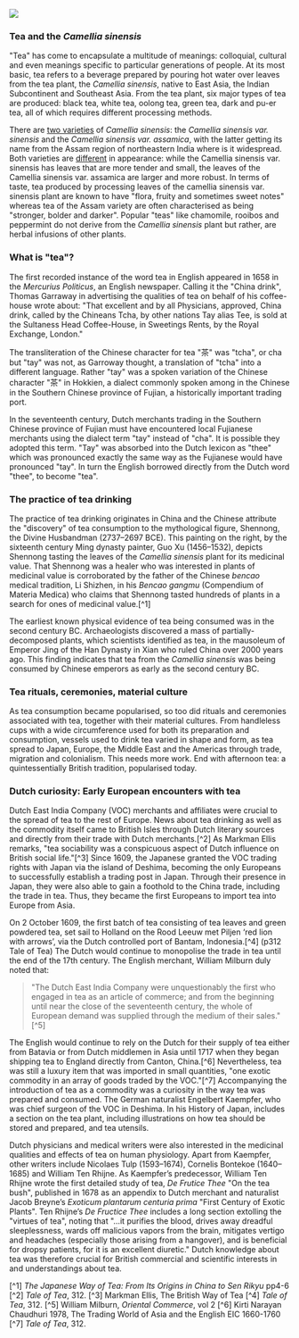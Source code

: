 <a href="https://www.juncture-digital.org"><img src="https://juncture-digital.github.io/juncture/static/images/ve-button.png"></a>

<param ve-config 
title="Tea"    
source-image="https://upload.wikimedia.org/wikipedia/commons/0/04/Tea_in_different_grade_of_fermentation.jpg"   
banner="https://upload.wikimedia.org/wikipedia/commons/0/04/Tea_in_different_grade_of_fermentation.jpg" 
height=100
author="Ciel Haviland, Marie Ngiam, Thais Perez"
layout="vertical">

### Tea and the *Camellia sinensis*

"Tea" has come to encapsulate a multitude of meanings: colloquial, cultural and even meanings specific to particular generations of people. At its most basic, tea refers to a beverage prepared by pouring hot water over leaves from the tea plant, the *Camellia sinensis*, native to East Asia, the Indian Subcontinent and Southeast Asia. From the tea plant, six major types of tea are produced: black tea, white tea, oolong tea, green tea, dark and pu-er tea, all of which requires different processing methods. 

<param ve-video
               src="lAYRZeDJ4Pc"
			   start="4:12"
			   end="5:13">
	   
There are [two varieties](https://www.kew.org/plants/tea-plant) of *Camellia sinensis*: the *Camellia sinensis var. sinensis* and the *Camellia sinensis var. assamica*, with the latter getting its name from the Assam region of northeastern India where is it widespread. Both varieties are [different](https://youngmountaintea.com/blogs/blog/sinensis-vs-assamica?srsltid=AfmBOopAsEJoRXVYSxncbVLeMiiXHkEyZdQrs8JUjWVd7lYo2b8VFkB-) in appearance: while the Camellia sinensis var. sinensis has leaves that are more tender and small, the leaves of the Camellia sinensis var. assamica are larger and more robust. In terms of taste, tea produced by processing leaves of the camellia sinensis var. sinensis plant are known to have "flora, fruity and sometimes sweet notes" whereas tea of the Assam variety are often characterised as being "stronger, bolder and darker". Popular "teas" like chamomile, rooibos and peppermint do not derive from the *Camellia sinensis* plant but rather, are herbal infusions of other plants.

<param ve-compare
               src="wc:Csinensis.jpg"
               caption="*Camellia sinensis var. sinensis vs Camellia sinensis var. assamica*">
<param ve-compare
               src="wc:Camellia_sinensis_var._assamica_in_Auckland_Botanic_Gardens.jpg">

### What is "tea"? 

The first recorded instance of the word tea in English appeared in 1658 in the *Mercurius Politicus*, an English newspaper. Calling it the "China drink", Thomas Garraway in advertising the qualities of tea on behalf of his coffee-house wrote about: "That excellent and by all Physicians, approved, China drink, called by the Chineans Tcha, by other nations Tay alias Tee, is sold at the Sultaness Head Coffee-House, in Sweetings Rents, by the Royal Exchange, London." 

<param ve-image
	   src="wc:Garraway%27s_Coffee_House.jpg"
	   caption="Thomas Garraway's coffee-house in London">

The transliteration of the Chinese character for tea "茶" was "tcha", or cha but "tay" was not, as Garroway thought, a translation of "tcha" into a different language. Rather "tay" was a spoken variation of the Chinese character "茶" in Hokkien, a dialect commonly spoken among in the Chinese in the Southern Chinese province of Fujian, a historically important trading port. 

<param ve-video
               src="6bTkMUgqtIo"
			   start="0:00"
			   end="0:20">
	   
In the seventeenth century, Dutch merchants trading in the Southern Chinese province of Fujian must have encountered local Fujianese merchants using the dialect term "tay" instead of "cha". It is possible they adopted this term. "Tay" was absorbed into the Dutch lexicon as "thee" which was pronounced exactly the same way as the Fujianese would have pronounced "tay". In turn the English borrowed directly from the Dutch word "thee", to become "tea". 

<param ve-image
	   src="wc:Simon_de_Vlieger_-_Slag_tussen_Nederlandse_schepen_en_Chinese_jonken.jpg"
	   caption="Dutch ships in Fujian province, China">

### The practice of tea drinking

The practice of tea drinking originates in China and the Chinese attribute the "discovery" of tea consumption to the mythological figure, Shennong, the Divine Husbandman (2737–2697 BCE). This painting on the right, by the sixteenth century Ming dynasty painter, Guo Xu (1456–1532), depicts Shennong tasting the leaves of the *Camellia sinensis* plant for its medicinal value. That Shennong was a healer who was interested in plants of medicinal value is corroborated by the father of the Chinese *bencao* medical tradition, Li Shizhen, in his *Bencao gangmu* (Compendium of Materia Medica) who claims that Shennong tasted hundreds of plants in a search for ones of medicinal value.[^1]

<param ve-image
	   src="wc:Guo_Xu_album_dated_1503_(2).jpg"
	   caption="Shennong tasting herbs">

The earliest known physical evidence of tea being consumed was in the second century BC. Archaeologists discovered a mass of partially-decomposed plants, which scientists identified as tea, in the mausoleum of Emperor Jing of the Han Dynasty in Xian who ruled China over 2000 years ago. This finding indicates that tea from the *Camellia sinensis* was being consumed by Chinese emperors as early as the second century BC. 

<param ve-image
	   src="wc:Xian-Yangling-34-Figuren-2012-gje.jpg"
	   caption="Mausoleum of Emperor Jing of the Han Dynasty">

### Tea rituals, ceremonies, material culture

As tea consumption became popularised, so too did rituals and ceremonies associated with tea, together with their material cultures. From handleless cups with a wide circumference used for both its preparation and consumption, vessels used to drink tea varied in shape and form, as tea spread to Japan, Europe, the Middle East and the Americas through trade, migration and colonialism. This needs more work. End with afternoon tea: a quintessentially British tradition, popularised today. 

### Dutch curiosity: Early European encounters with tea

Dutch East India Company (VOC) merchants and affiliates were crucial to the spread of tea to the rest of Europe. News about tea drinking as well as the commodity itself came to British Isles through Dutch literary sources and directly from their trade with Dutch merchants.[^2] As Markman Ellis remarks, "tea sociability was a conspicuous aspect of Dutch influence on British social life."[^3] Since 1609, the Japanese granted the VOC trading rights with Japan via the island of Deshima, becoming the only Europeans to successfully establish a trading post in Japan. Through their presence in Japan, they were also able to gain a foothold to the China trade, including the trade in tea. Thus, they became the first Europeans to import tea into Europe from Asia. 

<param ve-image
	   src="wc:Plattegrond_van_Deshima.jpg"
	   caption="Map of the Island of Deshima">

On 2 October 1609, the first batch of tea consisting of tea leaves and green powdered tea, set sail to Holland on the Rood Leeuw met Piljen ‘red lion with arrows’, via the Dutch controlled port of Bantam, Indonesia.[^4] (p312 Tale of Tea) The Dutch would continue to monopolise the trade in tea until the end of the 17th century. The English merchant, William Milburn duly noted that:

<param ve-image
	   src="wc:Kist_met_negen_flessen-Rijksmuseum_NG-444.jpeg"
	   caption="Tea Cannisters Bearing the VOC Label">

>"The Dutch East India Company were unquestionably the first who engaged in tea as an article of commerce; and from the beginning until near the close of the seventeenth century, the whole of European demand was supplied through the medium of their sales."[^5]

The English would continue to rely on the Dutch for their supply of tea either from Batavia or from Dutch middlemen in Asia until 1717 when they began shipping tea to England directly from Canton, China.[^6] Nevertheless, tea was still a luxury item that was imported in small quantities, "one exotic commodity in an array of goods traded by the VOC."[^7] Accompanying the introduction of tea as a commodity was a curiosity in the way tea was prepared and consumed. The German naturalist Engelbert Kaempfer, who was chief surgeon of the VOC in Deshima. In his History of Japan, includes a section on the tea plant, including illustrations on how tea should be stored and prepared, and tea utensils. 

<param ve-image
	   src="wc:Beschrijving_van_Japan_-_thee.jpg"
	   caption="Storing, processing and drinking tea from Kaempfer’s *History of Japan*">
	   
Dutch physicians and medical writers were also interested in the medicinal qualities and effects of tea on human physiology. Apart from Kaempfer, other writers include Nicolaes Tulp (1593–1674), Cornelis Bontekoe (1640–1685) and William Ten Rhijne. As Kaempfer’s predecessor, William Ten Rhijne wrote the first detailed study of tea, *De Frutice Thee* "On the tea bush", published in 1678 as an appendix to Dutch merchant and naturalist Jacob Breyne’s *Exoticum plantarum centuria prima* "First Century of Exotic Plants". Ten Rhijne’s *De Fructice Thee* includes a long section extolling the "virtues of tea", noting that "…it purifies the blood, drives away dreadful sleeplessness, wards off malicious vapors from the brain, mitigates vertigo and headaches (especially those arising from a hangover), and is beneficial for dropsy patients, for it is an excellent diuretic." Dutch knowledge about tea was therefore crucial for British commercial and scientific interests in and understandings about tea.

<param ve-iframe
src="https://archive.org/details/pbc.gda.pl.503002_Centuria_prima_Jacobi_Breynii_Gedani_1678_____/page/n256/mode/2up">

[^1] *The Japanese Way of Tea: From Its Origins in China to Sen Rikyu* pp4-6
[^2] *Tale of Tea*, 312. 
[^3] Markman Ellis, The British Way of Tea
[^4] *Tale of Tea*, 312. 
[^5] William Milburn, *Oriental Commerce*, vol 2
[^6] Kirti Narayan Chaudhuri 1978, The Trading World of Asia and the English EIC 1660-1760
[^7] *Tale of Tea*, 312. 

